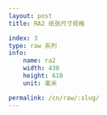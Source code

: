 ```yaml
---
layout: post
title: RA2 纸张尺寸规格

index: 3
type: raw 系列
info:
    name: ra2
    width: 430
    height: 610
    unit: 毫米

permalink: /cn/raw/:slug/
---
```



